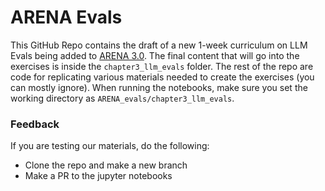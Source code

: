 # ARENA Evals

This GitHub Repo contains the draft of a new 1-week curriculum on LLM Evals being added to [ARENA 3.0](https://github.com/callummcdougall/ARENA_3.0). The final content that will go into the exercises is inside the `chapter3_llm_evals` folder. The rest of the repo are code for replicating various materials needed to create the exercises (you can mostly ignore). When running the notebooks, make sure you set the working directory as `ARENA_evals/chapter3_llm_evals`.

### Feedback

If you are testing our materials, do the following:
* Clone the repo and make a new branch
* Make a PR to the jupyter notebooks
